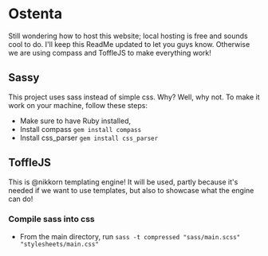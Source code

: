 # Ostenta

Still wondering how to host this website; local hosting is free and sounds cool to do. I'll keep this ReadMe updated to let you guys know. Otherwise we are using compass and ToffleJS to make everything work!

## Sassy

This project uses sass instead of simple css. Why? Well, why not.
To make it work on your machine, follow these steps:
- Make sure to have Ruby installed,
- Install compass `gem install compass`
- Install css_parser `gem install css_parser`

## ToffleJS

This is @nikkorn templating engine! It will be used, partly because it's needed if we want to use templates, but also to showcase what the engine can do!


### Compile sass into css

- From the main directory, run `sass -t compressed "sass/main.scss" "stylesheets/main.css"`

